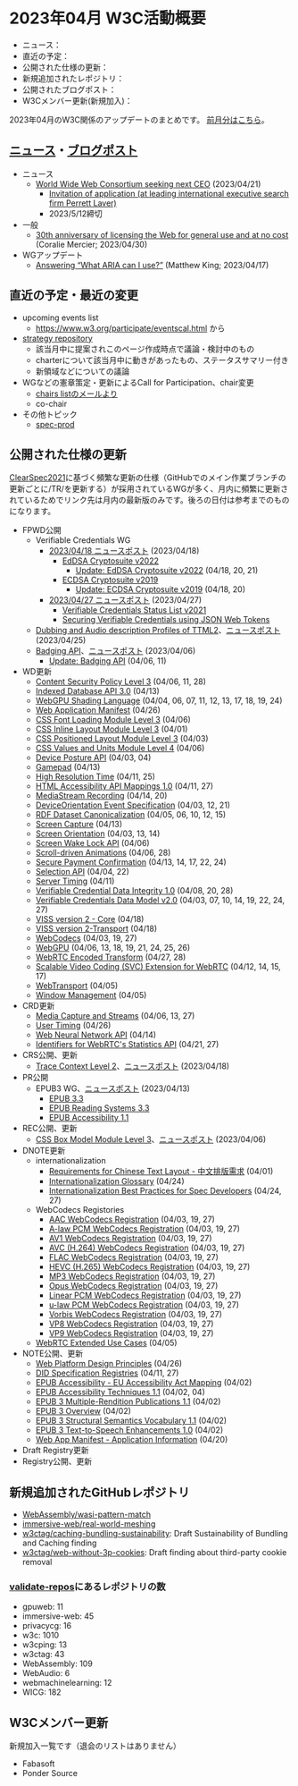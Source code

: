 # 2023年04月 W3C活動概要

- ニュース：
- 直近の予定：
- 公開された仕様の更新：
- 新規追加されたレポジトリ：
- 公開されたブログポスト：
- W3Cメンバー更新(新規加入)：

2023年04月のW3C関係のアップデートのまとめです。
[前月分はこちら](202303.md)。

## [ニュース](https://www.w3.org/blog/news/)・[ブログポスト](https://www.w3.org/blog/)

* ニュース
  * [World Wide Web Consortium seeking next CEO](https://www.w3.org/blog/news/archives/9891) (2023/04/21)
    * [Invitation of application (at leading international executive search firm Perrett Laver)](https://candidates.perrettlaver.com/vacancies/3565/)
    * 2023/5/12締切
* 一般
  * [30th anniversary of licensing the Web for general use and at no cost](https://www.w3.org/blog/2023/04/30th-anniversary-of-licensing-the-web-for-general-use-and-at-no-cost/) (Coralie Mercier; 2023/04/30)
* WGアップデート
  * [Answering “What ARIA can I use?”](https://www.w3.org/blog/2023/04/answering-what-aria-can-i-use/) (Matthew King; 2023/04/17)

## 直近の予定・最近の変更

* upcoming events list
  * https://www.w3.org/participate/eventscal.html から
* [strategy repository](https://github.com/w3c/strategy/issues)
  * 該当月中に提案されこのページ作成時点で議論・検討中のもの
  * charterについて該当月中に動きがあったもの、ステータスサマリー付き
  * 新領域などについての議論
* WGなどの憲章策定・更新によるCall for Participation、chair変更
  * [chairs listのメールより](https://lists.w3.org/Archives/Member/chairs/)
  * co-chair
* その他トピック
  * [spec-prod](https://lists.w3.org/Archives/Public/spec-prod/)

## 公開された仕様の更新

[ClearSpec2021](https://github.com/w3c/tr-pages/blob/main/clearspec2021.md)に基づく頻繁な更新の仕様（GitHubでのメイン作業ブランチの更新ごとに/TR/を更新する）が採用されているWGが多く、月内に頻繁に更新されているためでリンク先は月内の最新版のみです。後ろの日付は参考までのものになります。

* FPWD公開
  * Verifiable Credentials WG
    * [2023/04/18 ニュースポスト](https://www.w3.org/blog/news/archives/9888) (2023/04/18)
      * [EdDSA Cryptosuite v2022](https://www.w3.org/TR/2023/WD-vc-di-eddsa-20230418/)
        * [Update: EdDSA Cryptosuite v2022](https://www.w3.org/TR/2023/WD-vc-di-eddsa-20230421/) (04/18, 20, 21)
      * [ECDSA Cryptosuite v2019](https://www.w3.org/TR/2023/WD-vc-di-ecdsa-20230418/)
        * [Update: ECDSA Cryptosuite v2019](https://www.w3.org/TR/2023/WD-vc-di-ecdsa-20230420/) (04/18, 20)
    * [2023/04/27 ニュースポスト](https://www.w3.org/blog/news/archives/9901) (2023/04/27)
      * [Verifiable Credentials Status List v2021](https://www.w3.org/TR/2023/WD-vc-status-list-20230427/)
      * [Securing Verifiable Credentials using JSON Web Tokens](https://www.w3.org/TR/2023/WD-vc-jwt-20230427/)
  * [Dubbing and Audio description Profiles of TTML2](https://www.w3.org/TR/2023/WD-dapt-20230425/)、[ニュースポスト](https://www.w3.org/blog/news/archives/9896) (2023/04/25)
  * [Badging API](https://www.w3.org/TR/2023/WD-badging-20230406/)、[ニュースポスト](https://www.w3.org/blog/news/archives/9878) (2023/04/06)
    * [Update: Badging API](https://www.w3.org/TR/2023/WD-badging-20230411/) (04/06, 11)
* WD更新
  * [Content Security Policy Level 3](https://www.w3.org/TR/2023/WD-CSP3-20230428/) (04/06, 11, 28)
  * [Indexed Database API 3.0](https://www.w3.org/TR/2023/WD-IndexedDB-3-20230413/) (04/13)
  * [WebGPU Shading Language](https://www.w3.org/TR/2023/WD-WGSL-20230424/) (04/04, 06, 07, 11, 12, 13, 17, 18, 19, 24)
  * [Web Application Manifest](https://www.w3.org/TR/2023/WD-appmanifest-20230426/) (04/26)
  * [CSS Font Loading Module Level 3](https://www.w3.org/TR/2023/WD-css-font-loading-3-20230406/) (04/06)
  * [CSS Inline Layout Module Level 3](https://www.w3.org/TR/2023/WD-css-inline-3-20230401/) (04/01)
  * [CSS Positioned Layout Module Level 3](https://www.w3.org/TR/2023/WD-css-position-3-20230403/) (04/03)
  * [CSS Values and Units Module Level 4](https://www.w3.org/TR/2023/WD-css-values-4-20230406/) (04/06)
  * [Device Posture API](https://www.w3.org/TR/2023/WD-device-posture-20230404/) (04/03, 04)
  * [Gamepad](https://www.w3.org/TR/2023/WD-gamepad-20230413/) (04/13)
  * [High Resolution Time](https://www.w3.org/TR/2023/WD-hr-time-3-20230425/) (04/11, 25)
  * [HTML Accessibility API Mappings 1.0](https://www.w3.org/TR/2023/WD-html-aam-1.0-20230427/) (04/11, 27)
  * [MediaStream Recording](https://www.w3.org/TR/2023/WD-mediastream-recording-20230420/) (04/14, 20)
  * [DeviceOrientation Event Specification](https://www.w3.org/TR/2023/WD-orientation-event-20230421/) (04/03, 12, 21)
  * [RDF Dataset Canonicalization](https://www.w3.org/TR/2023/WD-rdf-canon-20230415/) (04/05, 06, 10, 12, 15)
  * [Screen Capture](https://www.w3.org/TR/2023/WD-screen-capture-20230413/) (04/13)
  * [Screen Orientation](https://www.w3.org/TR/2023/WD-screen-orientation-20230414/) (04/03, 13, 14)
  * [Screen Wake Lock API](https://www.w3.org/TR/2023/WD-screen-wake-lock-20230406/) (04/06)
  * [Scroll-driven Animations](https://www.w3.org/TR/2023/WD-scroll-animations-1-20230428/) (04/06, 28)
  * [Secure Payment Confirmation](https://www.w3.org/TR/2023/WD-secure-payment-confirmation-20230424/) (04/13, 14, 17, 22, 24)
  * [Selection API](https://www.w3.org/TR/2023/WD-selection-api-20230422/) (04/04, 22)
  * [Server Timing](https://www.w3.org/TR/2023/WD-server-timing-20230411/) (04/11)
  * [Verifiable Credential Data Integrity 1.0](https://www.w3.org/TR/2023/WD-vc-data-integrity-20230428/) (04/08, 20, 28)
  * [Verifiable Credentials Data Model v2.0](https://www.w3.org/TR/2023/WD-vc-data-model-2.0-20230427/) (04/03, 07, 10, 14, 19, 22, 24, 27)
  * [VISS version 2 - Core](https://www.w3.org/TR/2023/WD-viss2-core-20230418/) (04/18)
  * [VISS version 2-Transport](https://www.w3.org/TR/2023/WD-viss2-transport-20230418/) (04/18)
  * [WebCodecs](https://www.w3.org/TR/2023/WD-webcodecs-20230427/) (04/03, 19, 27)
  * [WebGPU](https://www.w3.org/TR/2023/WD-webgpu-20230426/) (04/06, 13, 18, 19, 21, 24, 25, 26)
  * [WebRTC Encoded Transform](https://www.w3.org/TR/2023/WD-webrtc-encoded-transform-20230428/) (04/27, 28)
  * [Scalable Video Coding (SVC) Extension for WebRTC](https://www.w3.org/TR/2023/WD-webrtc-svc-20230417/) (04/12, 14, 15, 17)
  * [WebTransport](https://www.w3.org/TR/2023/WD-webtransport-20230405/) (04/05)
  * [Window Management](https://www.w3.org/TR/2023/WD-window-management-20230405/) (04/05)
* CRD更新
  * [Media Capture and Streams](https://www.w3.org/TR/2023/CRD-mediacapture-streams-20230427/) (04/06, 13, 27)
  * [User Timing](https://www.w3.org/TR/2023/CRD-user-timing-20230426/) (04/26)
  * [Web Neural Network API](https://www.w3.org/TR/2023/CRD-webnn-20230414/) (04/14)
  * [Identifiers for WebRTC's Statistics API](https://www.w3.org/TR/2023/CRD-webrtc-stats-20230427/) (04/21, 27)
* CRS公開、更新
  * [Trace Context Level 2](https://www.w3.org/TR/2023/CR-trace-context-2-20230418/)、[ニュースポスト](https://www.w3.org/blog/news/archives/9885) (2023/04/18)
* PR公開
  * EPUB3 WG、[ニュースポスト](https://www.w3.org/blog/news/archives/9880) (2023/04/13)
    * [EPUB 3.3](https://www.w3.org/TR/2023/PR-epub-33-20230413/)
    * [EPUB Reading Systems 3.3](https://www.w3.org/TR/2023/PR-epub-rs-33-20230413/)
    * [EPUB Accessibility 1.1](https://www.w3.org/TR/2023/PR-epub-a11y-11-20230413/)
* REC公開、更新
  * [CSS Box Model Module Level 3](https://www.w3.org/TR/2023/REC-css-box-3-20230406/)、[ニュースポスト](https://www.w3.org/blog/news/archives/9876) (2023/04/06)
* DNOTE更新
  * internationalization
    * [Requirements for Chinese Text Layout - 中文排版需求](https://www.w3.org/TR/2023/DNOTE-clreq-20230401/) (04/01)
    * [Internationalization Glossary](https://www.w3.org/TR/2023/DNOTE-i18n-glossary-20230424/) (04/24)
    * [Internationalization Best Practices for Spec Developers](https://www.w3.org/TR/2023/DNOTE-international-specs-20230427/) (04/24, 27)
  * WebCodecs Registories
    * [AAC WebCodecs Registration](https://www.w3.org/TR/2023/DNOTE-webcodecs-aac-codec-registration-20230427/) (04/03, 19, 27)
    * [A-law PCM WebCodecs Registration](https://www.w3.org/TR/2023/DNOTE-webcodecs-alaw-codec-registration-20230427/) (04/03, 19, 27)
    * [AV1 WebCodecs Registration](https://www.w3.org/TR/2023/DNOTE-webcodecs-av1-codec-registration-20230427/) (04/03, 19, 27)
    * [AVC (H.264) WebCodecs Registration](https://www.w3.org/TR/2023/DNOTE-webcodecs-avc-codec-registration-20230427/) (04/03, 19, 27)
    * [FLAC WebCodecs Registration](https://www.w3.org/TR/2023/DNOTE-webcodecs-flac-codec-registration-20230427/) (04/03, 19, 27)
    * [HEVC (H.265) WebCodecs Registration](https://www.w3.org/TR/2023/DNOTE-webcodecs-hevc-codec-registration-20230427/) (04/03, 19, 27)
    * [MP3 WebCodecs Registration](https://www.w3.org/TR/2023/DNOTE-webcodecs-mp3-codec-registration-20230427/) (04/03, 19, 27)
    * [Opus WebCodecs Registration](https://www.w3.org/TR/2023/DNOTE-webcodecs-opus-codec-registration-20230427/) (04/03, 19, 27)
    * [Linear PCM WebCodecs Registration](https://www.w3.org/TR/2023/DNOTE-webcodecs-pcm-codec-registration-20230427/) (04/03, 19, 27)
    * [u-law PCM WebCodecs Registration](https://www.w3.org/TR/2023/DNOTE-webcodecs-ulaw-codec-registration-20230427/) (04/03, 19, 27)
    * [Vorbis WebCodecs Registration](https://www.w3.org/TR/2023/DNOTE-webcodecs-vorbis-codec-registration-20230427/) (04/03, 19, 27)
    * [VP8 WebCodecs Registration](https://www.w3.org/TR/2023/DNOTE-webcodecs-vp8-codec-registration-20230427/) (04/03, 19, 27)
    * [VP9 WebCodecs Registration](https://www.w3.org/TR/2023/DNOTE-webcodecs-vp9-codec-registration-20230427/) (04/03, 19, 27)
  * [WebRTC Extended Use Cases](https://www.w3.org/TR/2023/DNOTE-webrtc-nv-use-cases-20230405/) (04/05)
* NOTE公開、更新
  * [Web Platform Design Principles](https://www.w3.org/TR/2023/NOTE-design-principles-20230426/) (04/26)
  * [DID Specification Registries](https://www.w3.org/TR/2023/NOTE-did-spec-registries-20230427/) (04/11, 27)
  * [EPUB Accessibility - EU Accessibility Act Mapping](https://www.w3.org/TR/2023/NOTE-epub-a11y-eaa-mapping-20230402/) (04/02)
  * [EPUB Accessibility Techniques 1.1](https://www.w3.org/TR/2023/NOTE-epub-a11y-tech-11-20230404/) (04/02, 04)
  * [EPUB 3 Multiple-Rendition Publications 1.1](https://www.w3.org/TR/2023/NOTE-epub-multi-rend-11-20230402/) (04/02)
  * [EPUB 3 Overview](https://www.w3.org/TR/2023/NOTE-epub-overview-33-20230402/) (04/02)
  * [EPUB 3 Structural Semantics Vocabulary 1.1](https://www.w3.org/TR/2023/NOTE-epub-ssv-11-20230402/) (04/02)
  * [EPUB 3 Text-to-Speech Enhancements 1.0](https://www.w3.org/TR/2023/NOTE-epub-tts-10-20230402/) (04/02)
  * [Web App Manifest - Application Information](https://www.w3.org/TR/2023/NOTE-manifest-app-info-20230420/) (04/20)
* Draft Registry更新
* Registry公開、更新

## 新規追加されたGitHubレポジトリ

* [WebAssembly/wasi-pattern-match](https://github.com/WebAssembly/wasi-pattern-match)
* [immersive-web/real-world-meshing](https://github.com/immersive-web/real-world-meshing)
* [w3ctag/caching-bundling-sustainability](https://github.com/w3ctag/caching-bundling-sustainability): Draft Sustainability of Bundling and Caching finding
* [w3ctag/web-without-3p-cookies](https://github.com/w3ctag/web-without-3p-cookies): Draft finding about third-party cookie removal

### [validate-repos](https://w3c.github.io/validate-repos/)にあるレポジトリの数

* gpuweb: 11
* immersive-web: 45
* privacycg: 16
* w3c: 1010
* w3cping: 13
* w3ctag: 43
* WebAssembly: 109
* WebAudio: 6
* webmachinelearning: 12
* WICG: 182

## W3Cメンバー更新

新規加入一覧です（退会のリストはありません）

* Fabasoft
* Ponder Source

